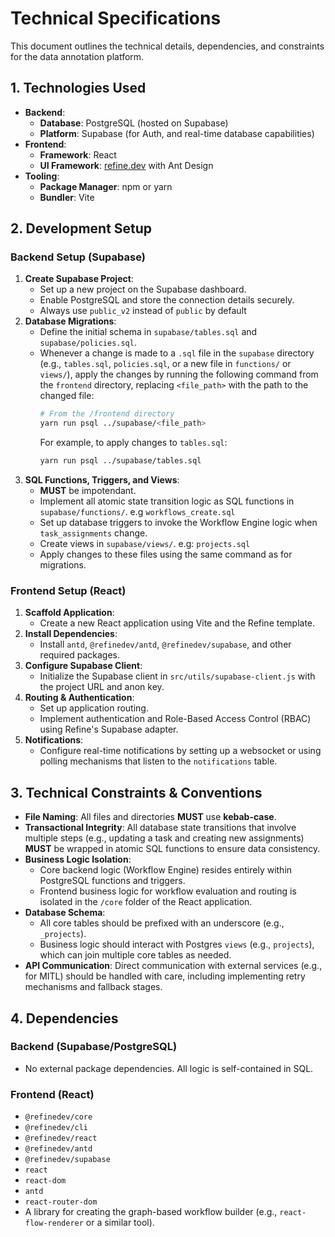 # Technical Specifications

This document outlines the technical details, dependencies, and constraints for the data annotation platform.

## 1. Technologies Used

- **Backend**:
    - **Database**: PostgreSQL (hosted on Supabase)
    - **Platform**: Supabase (for Auth, and real-time database capabilities)
- **Frontend**:
    - **Framework**: React
    - **UI Framework**: [refine.dev](https://refine.dev/) with Ant Design
- **Tooling**:
    - **Package Manager**: npm or yarn
    - **Bundler**: Vite

## 2. Development Setup

### Backend Setup (Supabase)

1.  **Create Supabase Project**:
    - Set up a new project on the Supabase dashboard.
    - Enable PostgreSQL and store the connection details securely.
    - Always use `public_v2` instead of `public` by default
2.  **Database Migrations**:
    - Define the initial schema in `supabase/tables.sql` and `supabase/policies.sql`.
    - Whenever a change is made to a `.sql` file in the `supabase` directory (e.g., `tables.sql`, `policies.sql`, or a new file in `functions/` or `views/`), apply the changes by running the following command from the `frontend` directory, replacing `<file_path>` with the path to the changed file:
      ```bash
      # From the /frontend directory
      yarn run psql ../supabase/<file_path>
      ```
      For example, to apply changes to `tables.sql`:
      ```bash
      yarn run psql ../supabase/tables.sql
      ```
3.  **SQL Functions, Triggers, and Views**:
    - **MUST** be impotendant. 
    - Implement all atomic state transition logic as SQL functions in `supabase/functions/`. e.g `workflows_create.sql`
    - Set up database triggers to invoke the Workflow Engine logic when `task_assignments` change.
    - Create views in `supabase/views/`. e.g: `projects.sql`
    - Apply changes to these files using the same command as for migrations.

### Frontend Setup (React)

1.  **Scaffold Application**:
    - Create a new React application using Vite and the Refine template.
2.  **Install Dependencies**:
    - Install `antd`, `@refinedev/antd`, `@refinedev/supabase`, and other required packages.
3.  **Configure Supabase Client**:
    - Initialize the Supabase client in `src/utils/supabase-client.js` with the project URL and anon key.
4.  **Routing & Authentication**:
    - Set up application routing.
    - Implement authentication and Role-Based Access Control (RBAC) using Refine's Supabase adapter.
5.  **Notifications**:
    - Configure real-time notifications by setting up a websocket or using polling mechanisms that listen to the `notifications` table.

## 3. Technical Constraints & Conventions

- **File Naming**: All files and directories **MUST** use **kebab-case**.
- **Transactional Integrity**: All database state transitions that involve multiple steps (e.g., updating a task and creating new assignments) **MUST** be wrapped in atomic SQL functions to ensure data consistency.
- **Business Logic Isolation**:
    - Core backend logic (Workflow Engine) resides entirely within PostgreSQL functions and triggers.
    - Frontend business logic for workflow evaluation and routing is isolated in the `/core` folder of the React application.
- **Database Schema**:
    - All core tables should be prefixed with an underscore (e.g., `_projects`).
    - Business logic should interact with Postgres `views` (e.g., `projects`), which can join multiple core tables as needed.
- **API Communication**: Direct communication with external services (e.g., for MITL) should be handled with care, including implementing retry mechanisms and fallback stages.

## 4. Dependencies

### Backend (Supabase/PostgreSQL)

- No external package dependencies. All logic is self-contained in SQL.

### Frontend (React)

- `@refinedev/core`
- `@refinedev/cli`
- `@refinedev/react`
- `@refinedev/antd`
- `@refinedev/supabase`
- `react`
- `react-dom`
- `antd`
- `react-router-dom`
- A library for creating the graph-based workflow builder (e.g., `react-flow-renderer` or a similar tool).

